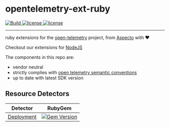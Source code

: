 # opentelemetry-ext-ruby

<p>
    <a href="https://github.com/aspecto-io/opentelemetry-ext-ruby/actions?query=workflow%3ABuild">
        <img alt="Build" src="https://github.com/aspecto-io/opentelemetry-ext-js/workflows/Build/badge.svg">
    </a>
    <a href="https://github.com/aspecto-io/opentelemetry-ext-ruby/blob/master/LICENSE">
        <img alt="license" src="https://img.shields.io/badge/license-Apache_2.0-green.svg?">
    </a>    
        <a href="http://makeapullrequest.com">
        <img alt="license" src="https://img.shields.io/badge/PRs-welcome-brightgreen.svg">
    </a>    
</p>

---

ruby extensions for the [open-telemetry](https://opentelemetry.io/) project, from [Aspecto](https://www.aspecto.io/) with :heart:

Checkout our extensions for [NodeJS](https://github.com/aspecto-io/opentelemetry-ext-js)

The components in this repo are:

- vendor neutral
- strictly complies with [open telemetry semantic conventions](https://github.com/open-telemetry/opentelemetry-specification/tree/main/specification/trace/semantic_conventions)
- up to date with latest SDK version

## Resource Detectors

| Detector                                      | RubyGem                                                                                                                                                        |
| --------------------------------------------- | -------------------------------------------------------------------------------------------------------------------------------------------------------------- |
| [Deployment](./resource_detectors/deployment) | [![Gem Version](https://badge.fury.io/rb/opentelemetry-resource-detector-deployment.svg)](https://badge.fury.io/rb/opentelemetry-resource-detector-deployment) |
